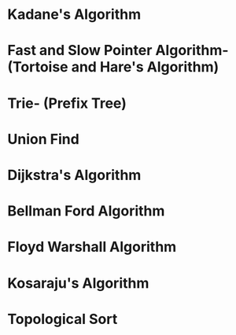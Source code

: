 # Kadane's Algorithm

# Fast and Slow Pointer Algorithm- (Tortoise and Hare's Algorithm)

# Trie- (Prefix Tree)

# Union Find

# Dijkstra's Algorithm

# Bellman Ford Algorithm

# Floyd Warshall Algorithm

# Kosaraju's Algorithm

# Topological Sort

